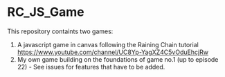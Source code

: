 # RC_JS_Game

This repository containts two games:
1. A javascript game in canvas following the Raining Chain tutorial https://www.youtube.com/channel/UC8Yp-YagXZ4C5vOduEhcjRw
2. My own game building on the foundations of game no.1 (up to episode 22) - See issues for features that have to be added.
